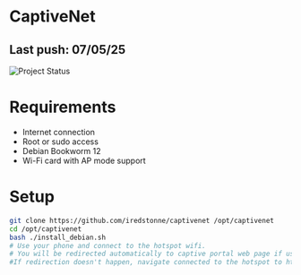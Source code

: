 # CaptiveNet
## Last push: 07/05/25
![Project Status](https://img.shields.io/badge/status-in--development-orange)

# Requirements
- Internet connection
- Root or sudo access
- Debian Bookworm 12 
- Wi-Fi card with AP mode support

# Setup
```bash 
git clone https://github.com/iredstonne/captivenet /opt/captivenet
cd /opt/captivenet
bash ./install_debian.sh
# Use your phone and connect to the hotspot wifi.
# You will be redirected automatically to captive portal web page if using Android, Apple or Windows. 
#If redirection doesn't happen, navigate connected to the hotspot to http://captivenet.local
```
